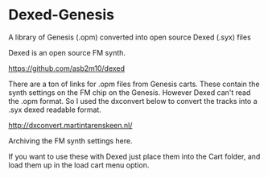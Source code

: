# Dexed-Genesis
A library of Genesis (.opm) converted into open source Dexed (.syx) files


Dexed is an open source FM synth. 

https://github.com/asb2m10/dexed

There are a ton of links for .opm files from Genesis carts. 
These contain the synth settings on the FM chip on the Genesis. However Dexed can't read the .opm format.
So I used the dxconvert below to convert the tracks into a .syx dexed readable format. 

http://dxconvert.martintarenskeen.nl/

Archiving the FM synth settings here. 

If you want to use these with Dexed just place them into the Cart folder, and load them up in the load cart menu option.


